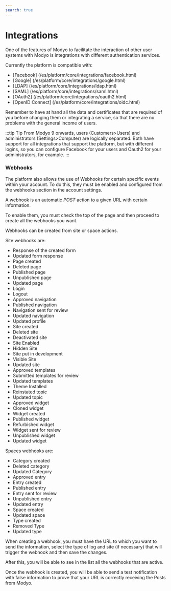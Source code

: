 ```yaml
---
search: true
---
```


# Integrations

One of the features of Modyo to facilitate the interaction of other user systems with Modyo is integrations with different authentication services.

Currently the platform is compatible with:

- [Facebook] (/es/platform/core/integrations/facebook.html)
- [Google] (/es/platform/core/integrations/google.html)
- [LDAP] (/es/platform/core/integrations/ldap.html)
- [SAML] (/es/platform/core/integrations/saml.html)
- [OAuth2] (/es/platform/core/integrations/oauth2.html)
- [OpenID Connect] (/es/platform/core/integrations/oidc.html)

Remember to have at hand all the data and certificates that are required of you before changing them or integrating a service, so that there are no problems with the general income of users.

:::tip Tip
From Modyo 9 onwards, users (Customers>Users) and administrators (Settings>Computer) are logically separated. Both have support for all integrations that support the platform, but with different logins, so you can configure Facebook for your users and Oauth2 for your administrators, for example.
:::

### Webhooks

The platform also allows the use of Webhooks for certain specific events within your account. To do this, they must be enabled and configured from the webhooks section in the account settings.

A webhook is an automatic _POST_ action to a given URL with certain information.

To enable them, you must check the top of the page and then proceed to create all the webhooks you want.

Webhooks can be created from site or space actions.

Site webhooks are:

* Response of the created form
* Updated form response
* Page created
* Deleted page
* Published page
* Unpublished page
* Updated page
* Login
* Logout
* Approved navigation
* Published navigation
* Navigation sent for review
* Updated navigation
* Updated profile
* Site created
* Deleted site
* Deactivated site
* Site Enabled
* Hidden Site
* Site put in development
* Visible Site
* Updated site
* Approved templates
* Submitted templates for review
* Updated templates
* Theme Installed
* Reinstated topic
* Updated topic
* Approved widget
* Cloned widget
* Widget created
* Published widget
* Refurbished widget
* Widget sent for review
* Unpublished widget
* Updated widget

Spaces webhooks are:

* Category created
* Deleted category
* Updated Category
* Approved entry
* Entry created
* Published entry
* Entry sent for review
* Unpublished entry
* Updated entry
* Space created
* Updated space
* Type created
* Removed Type
* Updated type

When creating a webhook, you must have the URL to which you want to send the information, select the type of log and site (if necessary) that will trigger the webhook and then save the changes.

After this, you will be able to see in the list all the webhooks that are active.

Once the webhook is created, you will be able to send a test notification with false information to prove that your URL is correctly receiving the Posts from Modyo.